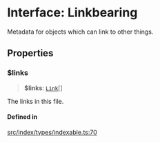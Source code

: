 # Interface: Linkbearing

Metadata for objects which can link to other things.

## Properties

### $links

> **$links**: [`Link`](../../expressions/classes/Link.md)[]

The links in this file.

#### Defined in

[src/index/types/indexable.ts:70](https://github.com/blacksmithgu/datacore/blob/68b5529e5bdbcee81e7112d11ecb8c7d40cbb0f2/src/index/types/indexable.ts#L70)
